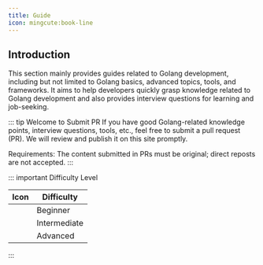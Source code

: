 ```yaml
---
title: Guide
icon: mingcute:book-line
---
```



## Introduction

This section mainly provides guides related to Golang development, including but not limited to Golang basics, advanced topics, tools, and frameworks. It aims to help developers quickly grasp knowledge related to Golang development and also provides interview questions for learning and job-seeking.

::: tip Welcome to Submit PR
If you have good Golang-related knowledge points, interview questions, tools, etc., feel free to submit a pull request (PR). We will review and publish it on this site promptly.

Requirements: The content submitted in PRs must be original; direct reposts are not accepted.
:::

::: important Difficulty Level

| Icon                                                                        | Difficulty   |
| --------------------------------------------------------------------------- | ------------ |
| <HopeIcon icon="line-md:star-filled"/>                                      | Beginner     |
| <HopeIcon icon="line-md:sunny-filled-loop-to-moon-filled-loop-transition"/> | Intermediate |
| <HopeIcon icon="line-md:sun-rising-twotone-loop"/>                          | Advanced     |

:::
